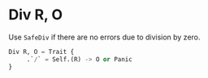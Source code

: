 # Div R, O

Use `SafeDiv` if there are no errors due to division by zero.

```python
Div R, O = Trait {
     .`/` = Self.(R) -> O or Panic
}
```